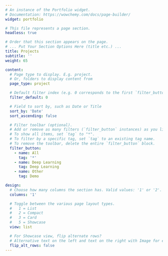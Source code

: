 ```yaml
---
# An instance of the Portfolio widget.
# Documentation: https://wowchemy.com/docs/page-builder/
widget: portfolio

# This file represents a page section.
headless: true

# Order that this section appears on the page.
# ... Put Your Section Options Here (title etc.) ...
title: Projects
subtitle: ''
weight: 65

content:
  # Page type to display. E.g. project.
  # Or, folders to display content from
  page_type: project

  # Default filter index (e.g. 0 corresponds to the first `filter_button` instance below).
  filter_default: 0

  # Field to sort by, such as Date or Title
  sort_by: 'Date'
  sort_ascending: false

  # Filter toolbar (optional).
  # Add or remove as many filters (`filter_button` instances) as you like.
  # To show all items, set `tag` to "*".
  # To filter by a specific tag, set `tag` to an existing tag name.
  # To remove the toolbar, delete the entire `filter_button` block.
  filter_button:
    - name: All
      tag: '*'
    - name: Deep Learning
      tag: Deep Learning
    - name: Other
      tag: Demo

design:
  # Choose how many columns the section has. Valid values: '1' or '2'.
  columns: '1'

  # Toggle between the various page layout types.
  #   1 = List
  #   2 = Compact
  #   3 = Card
  #   5 = Showcase
  view: list

  # For Showcase view, flip alternate rows?
  # Alternative text on the left and text on the right with Image for each sequential posts
  flip_alt_rows: false
---
```

